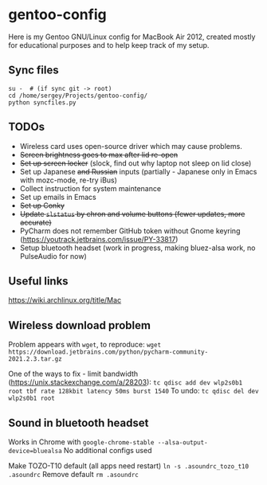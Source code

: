 # gentoo-config
Here is my Gentoo GNU/Linux config for MacBook Air 2012,
created mostly for educational purposes and to help keep track of my setup.

## Sync files
```shell
su -  # (if sync git -> root)
cd /home/sergey/Projects/gentoo-config/
python syncfiles.py
```

## TODOs
 * Wireless card uses open-source driver which may cause problems.
 * ~~Screen brightness goes to max after lid re-open~~
 * ~~Set up screen locker~~ (slock, find out why laptop not sleep on lid close)
 * Set up Japanese ~~and Russian~~ inputs (partially - Japanese only in Emacs with mozc-mode, re-try iBus)
 * Collect instruction for system maintenance
 * Set up emails in Emacs
 * ~~Set up Conky~~
 * ~~Update `slstatus` by chron and volume buttons (fewer updates, more accurate)~~
 * PyCharm does not remember GitHub token without Gnome keyring (https://youtrack.jetbrains.com/issue/PY-33817)
 * Setup bluetooth headset (work in progress, making bluez-alsa work, no PulseAudio for now)

## Useful links
https://wiki.archlinux.org/title/Mac

## Wireless download problem
Problem appears with `wget`, to reproduce:
```wget https://download.jetbrains.com/python/pycharm-community-2021.2.3.tar.gz```

One of the ways to fix - limit bandwidth (https://unix.stackexchange.com/a/28203):
```tc qdisc add dev wlp2s0b1 root tbf rate 128kbit latency 50ms burst 1540```
To undo:
```tc qdisc del dev wlp2s0b1 root```

## Sound in bluetooth headset
Works in Chrome with
```google-chrome-stable --alsa-output-device=bluealsa```
No additional configs used

Make TOZO-T10 default (all apps need restart)
```ln -s .asoundrc_tozo_t10 .asoundrc```
Remove default
```rm .asoundrc```
